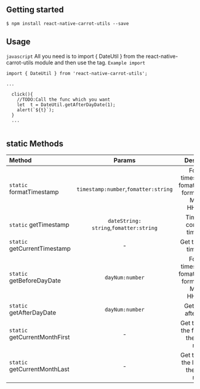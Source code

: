 ## Getting started

`$ npm install react-native-carrot-utils --save`

## Usage
`javascript`
All you need is to import { DateUtil } from the react-native-carrot-utils module and then use the tag.
`Example import`
```
import { DateUtil } from 'react-native-carrot-utils';
```

```
...
  
  click(){
    //TODO:Call the func which you want
    let  t = DateUtil.getAfterDayDate(1);
    alert(`${t}`);
  }
  ...
  
```

## static Methods

| Method  | Params  | Description |
| :------------ |:---------------:| :---------------:|
| `static` formatTimestamp | `timestamp:number`,`fomatter:string` | Format a timestamp in a fomatter,Default format:YYYY-MM-DD HH:mm:ss  |
| `static` getTimestamp | `dateString: string`,`fomatter:string` | Time string conversion timestamp |
| `static` getCurrentTimestamp | - | Get the current timestamp |
| `static` getBeforeDayDate | `dayNum:number` | Format a timestamp in a fomatter,Default format:YYYY-MM-DD HH:mm:ss  |
| `static` getAfterDayDate | `dayNum:number` | Get the date after n days  |
| `static` getCurrentMonthFirst | - | Get the date of the first day of the current month  |
| `static` getCurrentMonthLast | - | Get the date of the last day of the current month  |